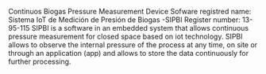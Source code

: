 Continuos Biogas Pressure Measurement Device
Sofware registred 
name: Sistema IoT de Medición de Presión de Biogas -SIPBI
Register number: 13-95-115
SIPBI is a software in an embedded system that allows continuous pressure measurement for closed space based on iot technology. 
SIPBI allows to observe the internal pressure of the process at any time, on site or through an application (app) and allows to store the data continuously for further processing.
